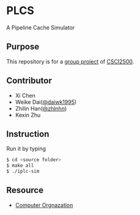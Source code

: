 # PLCS
A Pipeline Cache Simulator

## Purpose
This repository is for a [group project](https://piazza-resources.s3.amazonaws.com/iy0kzxz6d6j4yv/j18bz9wf1fh4gr/groupproject.pdf?AWSAccessKeyId=AKIAIEDNRLJ4AZKBW6HA&Expires=1492141856&Signature=i2QyQjo2pALLMwVJkeAhD6ecIJA%3D) of [CSCI2500](http://www.cs.rpi.edu/~laprej/courses/rpi-csci-2500-2017-spring.html).

## Contributor
  * Xi Chen
  * Weike Dai([@daiwk1995](https://github.com/daiwk1995))
  * Zhilin Han([@zhlnhn](https://github.com/zhlnhn))
  * Kexin Zhu

## Instruction
Run it by typing

```bash
$ cd <source folder>
$ make all
$ ./iplc-sim
```
## Resource
  * [Computer Orgnazation](https://piazza.com/rpi/spring2017/csci2500/resources)

